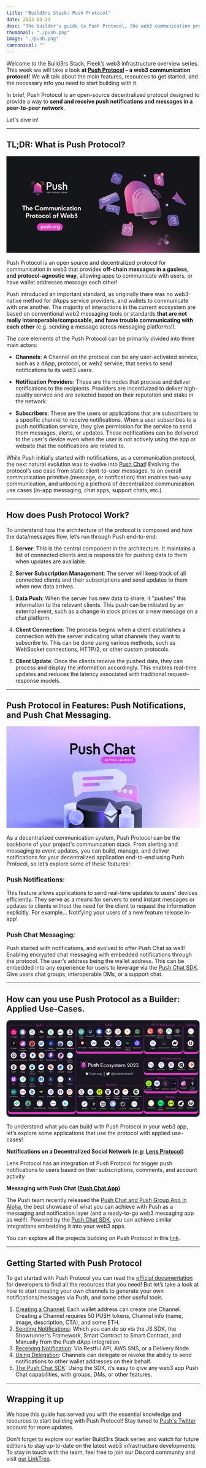 ```yaml
---
title: "Build3rs Stack: Push Protocol"
date: 2023-03-23
desc: "The builder's guide to Push Protocol, the web3 communication protocol: how to use it in your project's Web3 infra-stack, and what you can achieve with it."
thumbnail: "./push.png"
image: "./push.png"
cannonical: ""
---
```


Welcome to the Build3rs Stack, Fleek’s web3 infrastructure overview series. This week we will take a look **at [Push Protocol](https://push.org/) – a web3 communication protocol!** We will talk about the main features, resources to get started, and the necessary info you need to start building with it.

In brief, Push Protocol is an open-source decentralized protocol designed to provide a way to **send and receive push notifications and messages in a peer-to-peer network**. 

Let's dive in!

***

## TL;DR: What is Push Protocol?

![](./push-brief-image.jpeg)

Push Protocol is an open source and decentralized protocol for communication in web3 that provides **off-chain messages in a gasless, and protocol-agnostic way**, allowing apps to communicate with users, or have wallet addresses message each other!

Push introduced an important standard, as originally there was no web3-native method for dApps service providers, and wallets to communicate with one another. The majority of interactions in the current ecosystem are based on conventional web2 messaging tools or standards **that are not really interoperable/composable, and have trouble communicating with each other** (e.g. sending a message across messaging platforms!).

The core elements of the Push Protocol can be primarily divided into three main actors:

* **Channels**: A Channel on the protocol can be any user-activated service, such as a dApp, protocol, or web2 service, that seeks to send notifications to its web3 users. 

* **Notification Providers**: These are the nodes that process and deliver notifications to the recipients. Providers are incentivized to deliver high-quality service and are selected based on their reputation and stake in the network.

* **Subscribers**: These are the users or applications that are subscribers to a specific channel to receive notifications. When a user subscribes to a push notification service, they give permission for the service to send them messages, alerts, or updates. These notifications can be delivered to the user's device even when the user is not actively using the app or website that the notifications are related to.

While Push initially started with notifications, as a communication protocol, the next natural evolution was to evolve into [Push Chat](https://medium.com/push-protocol/push-chat-the-solution-to-centralized-messaging-4bac88dab2c0)! Evolving the protocol’s use case from static client-to-user messages, to an overall communication primitive (message, or notification) that enables two-way communication, and unlocking a plethora of decentralized communication use cases (in-app messaging, chat apps, support chats, etc.).

***

## How does Push Protocol Work?

To understand how the architecture of the protocol is composed and how the data/messages flow, let’s run through Push end-to-end:

1. **Server**: This is the central component in the architecture. It maintains a list of connected clients and is responsible for pushing data to them when updates are available.

2. **Server Subscription Management**: The server will keep track of all connected clients and their subscriptions and send updates to them when new data arrives.

3. **Data Push**: When the server has new data to share, it "pushes" this information to the relevant clients. This push can be initiated by an external event, such as a change in stock prices or a new message on a chat platform.

4. **Client Connection**: The process begins when a client establishes a connection with the server indicating what channels they want to subscribe to. This can be done using various methods, such as WebSocket connections, HTTP/2, or other custom protocols.

5. **Client Update**: Once the clients receive the pushed data, they can process and display the information accordingly. This enables real-time updates and reduces the latency associated with traditional request-response models.

***

## Push Protocol in Features: Push Notifications, and Push Chat Messaging.

![](./push-chat.webp)

As a decentralized communication system, Push Protocol can be the backbone of your project's communication stack. From alerting and messaging to event updates, you can build, manage, and deliver notifications for your decentralized application end-to-end using Push Protocol, so let’s explore some of these features!

### Push Notifications: 

This feature allows applications to send real-time updates to users' devices efficiently. They serve as a means for servers to send instant messages or updates to clients without the need for the client to request the information explicitly. For example… Notifying your users of a new feature release in-app!

### Push Chat Messaging: 

Push started with notifications, and evolved to offer Push Chat as well! Enabling encrypted chat messaging with embedded notifications through the protocol. The user’s address being the wallet address. This can be embedded into any experience for users to leverage via the [Push Chat SDK](https://medium.com/push-protocol/push-chat-the-solution-to-centralized-messaging-4bac88dab2c0). Give users chat groups, interoperable DMs, or a support chat.

***

## How can you use Push Protocol as a Builder: Applied Use-Cases.

![](./Push_Ecosystem_2023.png)

To understand what you can build with Push Protocol in your web3 app, let’s explore some applications that use the protocol with applied use-cases!

**Notifications on a Decentralized Social Network (e.g: [Lens Protocol](https://www.lens.xyz/))**

Lens Protocol has an integration of Push Protocol for trigger push notifications to users based on their subscriptions, comments, and account activity

**Messaging with Push Chat ([Push Chat App](https://app.push.org/#/chat))**

The Push team recently released the [Push Chat and Push Group App in Alpha](https://medium.com/push-protocol/launching-the-future-of-web3-messaging-with-push-chat-push-group-chat-de4cb7a65231), the best showcase of what you can achieve with Push as a messaging and notification layer (and a ready-to-go web3 messaging app as well!). Powered by the [Push Chat SDK](https://docs.push.org/developers/developer-guides/integrating-push-chat), you can achieve similar integrations embedding it into your web3 apps.

You can explore all the projects building on Push Protocol in this [link](https://push.org/frens).

***

## Getting Started with Push Protocol

To get started with Push Protocol you can read the [official documentation](https://docs.push.org/developers/) for developers to find all the resources that you need! But let’s take a look at how to start creating your own channels to generate your own notifications/messages via Push, and some other useful tools.

1. [Creating a Channel:](https://docs.push.org/developers/developer-guides/create-your-notif-channel) Each wallet address can create one Channel. Creating a Channel requires 50 PUSH tokens, Channel info (name, image, description, CTA), and some ETH.
2. [Sending Notifications](https://docs.push.org/developers/developer-guides/sending-notifications): Which you can do so via the JS SDK, the Showrunner's Framework, Smart Contract to Smart Contract, and Manually from the Push dApp integration.
3. [Receiving Notification](https://docs.push.org/developers/developer-guides/receiving-notifications): Via Restful API, AWS SNS, or a Delivery Node.
4. [Using Delegation](https://docs.push.org/developers/developer-guides/create-your-notif-channel/adding-delegates-for-channel): Channels can delegate or revoke the ability to send notifications to other wallet addresses on their behalf.
5. [The Push Chat SDK](https://docs.push.org/developers/developer-guides/integrating-push-chat): Using the SDK, it’s easy to give any web3 app Push Chat capabilities, with groups, DMs, or other features.

***

## Wrapping it up 

We hope this guide has served you with the essential knowledge and resources to start building with Push Protocol! Stay tuned to [Push's Twitter](https://twitter.com/pushprotocol) account for more updates.

Don't forget to explore our earlier Build3rs Stack series and watch for future editions to stay up-to-date on the latest web3 infrastructure developments. To stay in touch with the team, feel free to join our Discord community and visit [our LinkTree](https://linktr.ee/fleek).